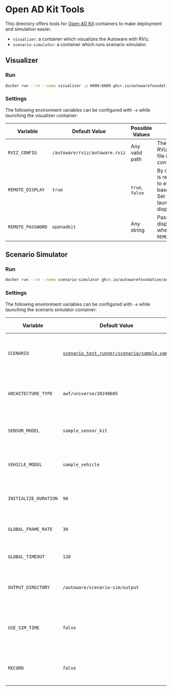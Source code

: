# Open AD Kit Tools

This directory offers tools for [Open AD Kit](https://autoware.org/open-ad-kit/) containers to make deployment and simulation easier.

- `visualizer`: a container which visualizes the Autoware with RViz.
- `scenario-simulator`: a container which runs scenario-simulator.

## Visualizer

### Run

```bash
docker run --rm --name visualizer -p 6080:6080 ghcr.io/autowarefoundation/autoware-tools:visualizer
```

### Settings

The following environment variables can be configured with `-e` while launching the visualizer container:

| Variable       | Default Value                  | Possible Values | Description                                                       |
| -------------- | ------------------------------ | --------------- | ----------------------------------------------------------------- |
| `RVIZ_CONFIG`  | `/autoware/rviz/autoware.rviz` | Any valid path  | The full path to the RViz configuration file inside the container |
| `REMOTE_DISPLAY`  | `true`                        | `true`, `false` | By default, the rviz2 is redirected to a URL to enable browser-based visualization. Set this to `false` to launch a local rviz2 display. |
| `REMOTE_PASSWORD` | `openadkit`                    | Any string      | Password for remote display (only used when `REMOTE_DISPLAY=true`) |

## Scenario Simulator

### Run

```bash
docker run --rm --name scenario-simulator ghcr.io/autowarefoundation/autoware-tools:scenario-simulator
```

### Settings

The following environment variables can be configured with `-e` while launching the scenario simulator container:

| Variable              | Default Value                                                                                                                                                   | Possible Values             | Description                                              |
| --------------------- | --------------------------------------------------------------------------------------------------------------------------------------------------------------- | --------------------------- | -------------------------------------------------------- |
| `SCENARIO`            | [`scenario_test_runner/scenario/sample.yaml`](https://github.com/tier4/scenario_simulator_v2/blob/master/test_runner/scenario_test_runner/scenario/sample.yaml) | Any valid path              | The full path to the scenario file inside the container  |
| `ARCHITECTURE_TYPE`   | `awf/universe/20240605`                                                                                                                                         | Any valid architecture type | The architecture type to use for the scenario simulation |
| `SENSOR_MODEL`        | `sample_sensor_kit`                                                                                                                                             | Any valid sensor model      | The sensor model to use for the scenario simulation      |
| `VEHICLE_MODEL`       | `sample_vehicle`                                                                                                                                                | Any valid vehicle model     | The vehicle model to use for the scenario simulation     |
| `INITIALIZE_DURATION` | `90`                                                                                                                                                            | Any positive integer        | The duration to initialize the scenario simulation       |
| `GLOBAL_FRAME_RATE`   | `30`                                                                                                                                                            | Any positive integer        | The frame rate of the scenario simulation                |
| `GLOBAL_TIMEOUT`      | `120`                                                                                                                                                           | Any positive integer        | The timeout of the scenario simulation                   |
| `OUTPUT_DIRECTORY`    | `/autoware/scenario-sim/output`                                                                                                                                 | Any valid path              | The directory to save the simulation results             |
| `USE_SIM_TIME`        | `false`                                                                                                                                                         | `true`, `false`             | Whether to use simulation time instead of system time    |
| `RECORD`              | `false`                                                                                                                                                         | `true`, `false`             | Whether to record the scenario simulation rosbag         |

